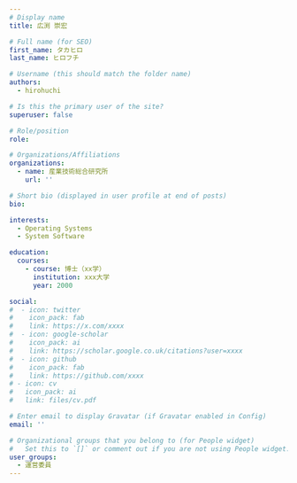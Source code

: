 ```yaml
---
# Display name
title: 広渕 崇宏

# Full name (for SEO)
first_name: タカヒロ
last_name: ヒロフチ

# Username (this should match the folder name)
authors:
  - hirohuchi

# Is this the primary user of the site?
superuser: false

# Role/position
role: 

# Organizations/Affiliations
organizations:
  - name: 産業技術総合研究所
    url: ''

# Short bio (displayed in user profile at end of posts)
bio:

interests:
  - Operating Systems
  - System Software

education:
  courses:
    - course: 博士（xx学）
      institution: xxx大学
      year: 2000

social:
#  - icon: twitter
#    icon_pack: fab
#    link: https://x.com/xxxx
#  - icon: google-scholar
#    icon_pack: ai
#    link: https://scholar.google.co.uk/citations?user=xxxx
#  - icon: github
#    icon_pack: fab
#    link: https://github.com/xxxx
# - icon: cv
#   icon_pack: ai
#   link: files/cv.pdf

# Enter email to display Gravatar (if Gravatar enabled in Config)
email: ''

# Organizational groups that you belong to (for People widget)
#   Set this to `[]` or comment out if you are not using People widget.
user_groups:
  - 運営委員
---
```

